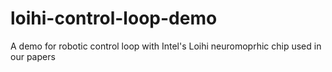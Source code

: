 # loihi-control-loop-demo
A demo for robotic control loop with Intel's Loihi neuromoprhic chip used in our papers
